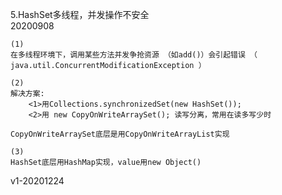 5.HashSet多线程，并发操作不安全  
20200908

```
(1)
在多线程环境下，调用某些方法并发争抢资源 （如add()）会引起错误 （ java.util.ConcurrentModificationException ）

(2)
解决方案:
	<1>用Collections.synchronizedSet(new HashSet());
	<2>用 new CopyOnWriteArraySet(); 读写分离，常用在读多写少时

CopyOnWriteArraySet底层是用CopyOnWriteArrayList实现

(3)
HashSet底层用HashMap实现，value用new Object()
```

v1-20201224
